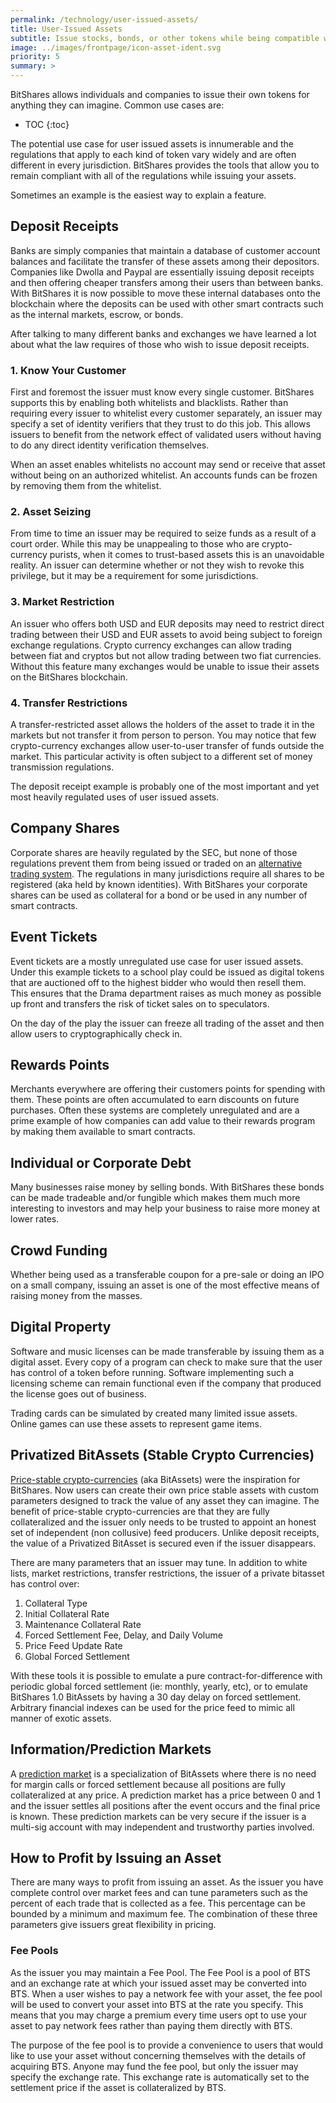 ```yaml
---
permalink: /technology/user-issued-assets/
title: User-Issued Assets
subtitle: Issue stocks, bonds, or other tokens while being compatible with KYC and AML regulations
image: ../images/frontpage/icon-asset-ident.svg
priority: 5
summary: >
---
```


BitShares allows individuals and companies to issue their own tokens for anything they can imagine.  Common use cases
are:

* TOC {:toc}

The potential use case for user issued assets is innumerable and the regulations that apply to each kind of token vary
widely and are often different in every jurisdiction.   BitShares provides the tools that allow you to remain compliant
with all of the regulations while issuing your assets.

Sometimes an example is the easiest way to explain a feature.

## Deposit Receipts

Banks are simply companies that maintain a database of customer account balances and facilitate the transfer of these
assets among their depositors.   Companies like Dwolla and Paypal are essentially issuing deposit receipts and then
offering cheaper transfers among their users than between banks.  With BitShares it is now possible to move these
internal databases onto the blockchain where the deposits can be used with other smart contracts such as the internal
markets, escrow, or bonds.

After talking to many different banks and exchanges we have learned a lot about what the law requires of those who wish
to issue deposit receipts.

### 1. Know Your Customer

First and foremost the issuer must know every single customer.  BitShares supports this by enabling both whitelists and
blacklists.  Rather than requiring every issuer to whitelist every customer separately, an issuer may specify a set of
identity verifiers that they trust to do this job.   This allows issuers to benefit from the network effect of validated
users without having to do any direct identity verification themselves.

When an asset enables whitelists no account may send or receive that asset without being on an authorized whitelist.  An
accounts funds can be frozen by removing them from the whitelist.

### 2. Asset Seizing

From time to time an issuer may be required to seize funds as a result of a court order.  While this may be unappealing
to those who are crypto-currency purists, when it comes to trust-based assets this is an unavoidable reality.  An issuer
can determine whether or not they wish to revoke this privilege, but it may be a requirement for some jurisdictions.

### 3. Market Restriction

An issuer who offers both USD and EUR deposits may need to restrict direct trading between their USD and EUR assets to
avoid being subject to foreign exchange regulations.  Crypto currency exchanges can allow trading between fiat and
cryptos but not allow trading between two fiat currencies.   Without this feature many exchanges would be unable to
issue their assets on the BitShares blockchain.

### 4. Transfer Restrictions

A transfer-restricted asset allows the holders of the asset to trade it in the markets but not transfer it from person
to person.   You may notice that few crypto-currency exchanges allow user-to-user transfer of funds outside the market.
This particular activity is often subject to a different set of money transmission regulations.

The deposit receipt example is probably one of the most important and yet most heavily regulated uses of user issued
assets.

## Company Shares

Corporate shares are heavily regulated by the SEC, but none of those regulations prevent them from being issued or
traded on an [alternative trading system](http://en.wikipedia.org/wiki/Alternative_trading_system).  The regulations in
many jurisdictions require all shares to be registered (aka held by known identities).   With BitShares your corporate
shares can be used as collateral for a bond or be used in any number of smart contracts.

## Event Tickets

Event tickets are a mostly unregulated use case for user issued assets.  Under this example tickets to a school play
could be issued as digital tokens that are auctioned off to the highest bidder who would then resell them.  This ensures
that the Drama department raises as much money as possible up front and transfers the risk of ticket sales on to
speculators.

On the day of the play the issuer can freeze all trading of the asset and then allow users to cryptographically check
in.

## Rewards Points

Merchants everywhere are offering their customers points for spending with them.  These points are often accumulated to
earn discounts on future purchases.  Often these systems are completely unregulated and are a prime example of how
companies can add value to their rewards program by making them available to smart contracts.

## Individual or Corporate Debt

Many businesses raise money by selling bonds.  With BitShares these bonds can be made tradeable and/or fungible which
makes them much more interesting to investors and may help your business to raise more money at lower rates.

## Crowd Funding

Whether being used as a transferable coupon for a pre-sale or doing an IPO on a small company, issuing an asset is one
of the most effective means of raising money from the masses.

## Digital Property

Software and music licenses can be made transferable by issuing them as a digital asset.  Every copy of a program can
check to make sure that the user has control of a token before running.  Software implementing such a licensing scheme
can remain functional even if the company that produced the license goes out of business.

Trading cards can be simulated by created many limited issue assets.   Online games can use these assets to represent
game items.

## Privatized BitAssets (Stable Crypto Currencies)

[Price-stable crypto-currencies](/technology/price-stable-cryptocurrencies.html) (aka BitAssets) were the inspiration
for BitShares.  Now users can create their own price stable assets with custom parameters designed to track the value of
any asset they can imagine.  The benefit of price-stable crypto-currencies are that they are fully collateralized and
the issuer only needs to be trusted to appoint an honest set of independent (non collusive) feed producers.   Unlike
deposit receipts, the value of a Privatized BitAsset is secured even if the issuer disappears.

There are many parameters that an issuer may tune.  In addition to white lists, market restrictions, transfer
restrictions, the issuer of a private bitasset has control over:

1. Collateral Type
2. Initial Collateral Rate
3. Maintenance Collateral Rate
4. Forced Settlement Fee, Delay, and Daily Volume
5. Price Feed Update Rate
6. Global Forced Settlement

With these tools it is possible to emulate a pure contract-for-difference with periodic global forced settlement (ie:
        monthly, yearly, etc), or to emulate BitShares 1.0 BitAssets by having a 30 day delay on forced settlement.
Arbitrary financial indexes can be used for the price feed to mimic all manner of exotic assets.

## Information/Prediction Markets

A [prediction market](http://en.wikipedia.org/wiki/Prediction_market) is a specialization of BitAssets where there is no
need for margin calls or forced settlement because all positions are fully collateralized at any price.   A prediction
market has a price between 0 and 1 and the issuer settles all positions after the event occurs and the final price is
known.   These prediction markets can be very secure if the issuer is a multi-sig account with may independent and
trustworthy parties involved.


## How to Profit by Issuing an Asset

There are many ways to profit from issuing an asset. As the issuer you have complete control over market fees and can
tune parameters such as the percent of each trade that is collected as a fee.  This percentage can be bounded by a
minimum and maximum fee.  The combination of these three parameters give issuers great flexibility in pricing.

### Fee Pools

As the issuer you may maintain a Fee Pool.  The Fee Pool is a pool of BTS and an exchange rate at which your issued
asset may be converted into BTS.   When a user wishes to pay a network fee with your asset, the fee pool will be used to
convert your asset into BTS at the rate you specify.  This means that you may charge a premium every time users opt to
use your asset to pay network fees rather than paying them directly with BTS.

The purpose of the fee pool is to provide a convenience to users that would like to use your asset without concerning
themselves with the details of acquiring BTS.  Anyone may fund the fee pool, but only the issuer may specify the
exchange rate.  This exchange rate is automatically set to the settlement price if the asset is collateralized by BTS.
